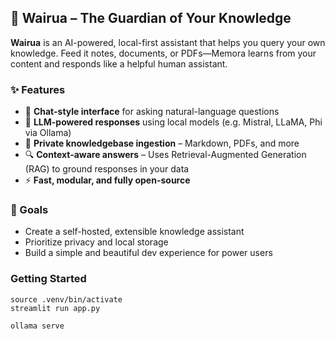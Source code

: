 ## 🧠 Wairua – The Guardian of Your Knowledge

**Wairua** is an AI-powered, local-first assistant that helps you query your own knowledge. Feed it notes, documents, or PDFs—Memora learns from your content and responds like a helpful human assistant.

### ✨ Features
- 💬 **Chat-style interface** for asking natural-language questions  
- 🧠 **LLM-powered responses** using local models (e.g. Mistral, LLaMA, Phi via Ollama)  
- 📁 **Private knowledgebase ingestion** – Markdown, PDFs, and more  
- 🔍 **Context-aware answers** – Uses Retrieval-Augmented Generation (RAG) to ground responses in your data  
- ⚡ **Fast, modular, and fully open-source**

### 🚀 Goals
- Create a self-hosted, extensible knowledge assistant
- Prioritize privacy and local storage
- Build a simple and beautiful dev experience for power users

### Getting Started

```
source .venv/bin/activate
streamlit run app.py
``` 

```
ollama serve
```